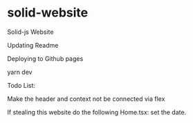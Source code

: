 # solid-website
Solid-js Website

Updating Readme

Deploying to Github pages

yarn dev   


Todo List: 

Make the header and context not be connected via flex


If stealing this website do the following
 Home.tsx: set the date. 